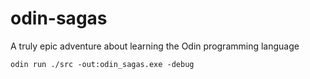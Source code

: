 # odin-sagas
A truly epic adventure about learning the Odin programming language

```
odin run ./src -out:odin_sagas.exe -debug
```
